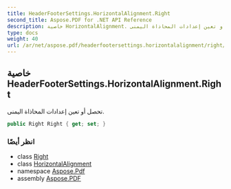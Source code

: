 ```yaml
---
title: HeaderFooterSettings.HorizontalAlignment.Right
second_title: Aspose.PDF for .NET API Reference
description: خاصية HorizontalAlignment. تحصل أو تعين إعدادات المحاذاة اليمنى
type: docs
weight: 40
url: /ar/net/aspose.pdf/headerfootersettings.horizontalalignment/right/
---
```

## خاصية HeaderFooterSettings.HorizontalAlignment.Right

تحصل أو تعين إعدادات المحاذاة اليمنى.

```csharp
public Right Right { get; set; }
```

### انظر أيضًا

* class [Right](../../right/)
* class [HorizontalAlignment](../)
* namespace [Aspose.Pdf](../../../aspose.pdf/)
* assembly [Aspose.PDF](../../../)